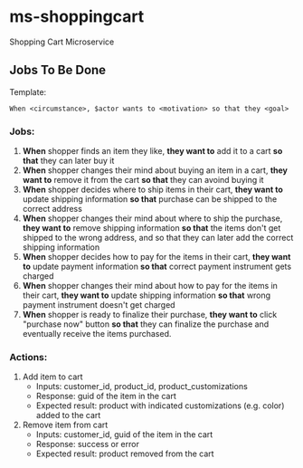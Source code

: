 # ms-shoppingcart

Shopping Cart Microservice

## Jobs To Be Done

Template: 

```
When <circumstance>, $actor wants to <motivation> so that they <goal>
```

### Jobs:

1. **When** shopper finds an item they like, **they want to** add it to a cart
   **so that** they can later buy it
1. **When** shopper changes their mind about buying an item in a cart, **they
   want to** remove it from the cart **so that** they can avoind buying it
1. **When** shopper decides where to ship items in their cart, **they want to**
   update shipping information **so that** purchase can be shipped to the
   correct address
1. **When** shopper changes their mind about where to ship the purchase, **they
   want to** remove shipping information **so that** the items don't get shipped
   to the wrong address, and so that they can later add the correct shipping
   information
1. **When** shopper decides how to pay for the items in their cart, **they want
   to** update payment information **so that** correct payment instrument gets
   charged
1. **When** shopper changes their mind about how to pay for the items in their
   cart, **they want to** update shipping information **so that** wrong payment
   instrument doesn't get charged
1. **When** shopper is ready to finalize their purchase, **they want to** click
   "purchase now" button **so that** they can finalize the purchase and
   eventually receive the items purchased.

### Actions:

1. Add item to cart
    - Inputs: customer_id, product_id, product_customizations
    - Response: guid of the item in the cart
    - Expected result: product with indicated customizations (e.g. color) added
  to the cart
1. Remove item from cart
    - Inputs: customer_id, guid of the item in the cart
    - Response: success or error
    - Expected result: product removed from the cart
